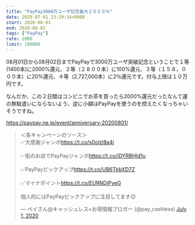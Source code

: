 ```yaml
---
title: "PayPay3000万ユーザ記念最大２０００％"
date: 2020-07-01 23:29:14+0900
start: 2020-08-01
end: 2020-08-02
tags: ["PayPay"]
rate: 2000
limit: 100000
---
```

08月01日から08月02日までPayPayで3000万ユーザ突破記念ということで１等(1400本)に2000%還元、２等（２８００本）に100%還元、３等（１５８，０００本）に20%還元、４等（2,727,000本）に2％還元です。付与上限は１０万円です。

なんだか、この２日間はコンビニでお茶を買ったら2000%還元だったなんて運の無駄遣いにならないよう、逆に小額はPayPayを使うのを控えたくなっちゃいそうですね。

https://paypay.ne.jp/event/anniversary-20200801/


<blockquote class="twitter-tweet"><p lang="ja" dir="ltr">＜各キャンペーンのソース＞<br>✅大感謝ジャンボ<a href="https://t.co/s0olzl8a4i">https://t.co/s0olzl8a4i</a><br><br>✅街のお店でPayPayジャンボ<a href="https://t.co/jDYRBHId1u">https://t.co/jDYRBHId1u</a><br><br>✅PayPayピックアップ<a href="https://t.co/UB6TkbXD7Z">https://t.co/UB6TkbXD7Z</a><br><br>✅マイナポイント<a href="https://t.co/EURNDjPyeG">https://t.co/EURNDjPyeG</a><br><br>個人的にはPayPayピックアップに注目してます😊</p>&mdash; ペイさん@キャッシュレス×お得情報ブロガー (@pay_cashless) <a href="https://twitter.com/pay_cashless/status/1278212796392435714?ref_src=twsrc%5Etfw">July 1, 2020</a></blockquote> <script async src="https://platform.twitter.com/widgets.js" charset="utf-8"></script>
